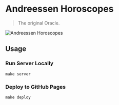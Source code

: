 # Andreessen Horoscopes

> The original Oracle.

![Andreessen Horoscopes](http://i.imgur.com/lLYlAD6.gif)

## Usage

### Run Server Locally

`make server`

### Deploy to GitHub Pages

`make deploy`


